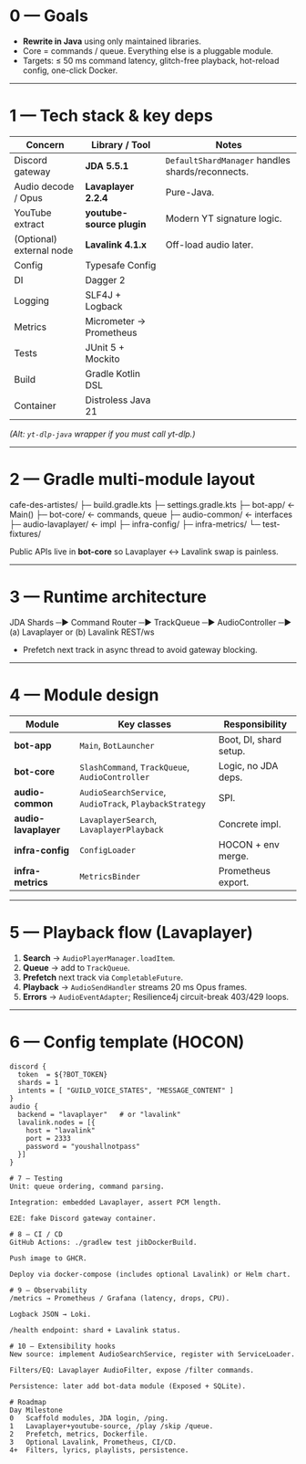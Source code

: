 # 0 — Goals
- **Rewrite in Java** using only maintained libraries.
- Core = commands / queue. Everything else is a pluggable module.
- Targets: ≤ 50 ms command latency, glitch-free playback, hot-reload config, one-click Docker.

---

# 1 — Tech stack & key deps

| Concern | Library / Tool | Notes |
|---------|----------------|-------|
| Discord gateway | **JDA 5.5.1** | `DefaultShardManager` handles shards/reconnects. |
| Audio decode / Opus | **Lavaplayer 2.2.4** | Pure-Java. |
| YouTube extract | **youtube-source plugin** | Modern YT signature logic. |
| (Optional) external node | **Lavalink 4.1.x** | Off-load audio later. |
| Config | Typesafe Config |
| DI | Dagger 2 |
| Logging | SLF4J + Logback |
| Metrics | Micrometer → Prometheus |
| Tests | JUnit 5 + Mockito |
| Build | Gradle Kotlin DSL |
| Container | Distroless Java 21 |

*(Alt: `yt-dlp-java` wrapper if you must call yt-dlp.)*

---

# 2 — Gradle multi-module layout
cafe-des-artistes/
├─ build.gradle.kts
├─ settings.gradle.kts
├─ bot-app/ ← Main()
├─ bot-core/ ← commands, queue
├─ audio-common/ ← interfaces
├─ audio-lavaplayer/ ← impl
├─ infra-config/
├─ infra-metrics/
└─ test-fixtures/

Public APIs live in **bot-core** so Lavaplayer ↔ Lavalink swap is painless.

---

# 3 — Runtime architecture

JDA Shards ─▶ Command Router ─▶ TrackQueue ─▶ AudioController ─▶ (a) Lavaplayer or (b) Lavalink REST/ws

- Prefetch next track in async thread to avoid gateway blocking.

---

# 4 — Module design

| Module | Key classes | Responsibility |
|--------|-------------|----------------|
| **bot-app** | `Main`, `BotLauncher` | Boot, DI, shard setup. |
| **bot-core** | `SlashCommand`, `TrackQueue`, `AudioController` | Logic, no JDA deps. |
| **audio-common** | `AudioSearchService`, `AudioTrack`, `PlaybackStrategy` | SPI. |
| **audio-lavaplayer** | `LavaplayerSearch`, `LavaplayerPlayback` | Concrete impl. |
| **infra-config** | `ConfigLoader` | HOCON + env merge. |
| **infra-metrics** | `MetricsBinder` | Prometheus export. |

---

# 5 — Playback flow (Lavaplayer)

1. **Search** → `AudioPlayerManager.loadItem`.
2. **Queue** → add to `TrackQueue`.
3. **Prefetch** next track via `CompletableFuture`.
4. **Playback** → `AudioSendHandler` streams 20 ms Opus frames.
5. **Errors** → `AudioEventAdapter`; Resilience4j circuit-break 403/429 loops.

---

# 6 — Config template (HOCON)

```hocon
discord {
  token  = ${?BOT_TOKEN}
  shards = 1
  intents = [ "GUILD_VOICE_STATES", "MESSAGE_CONTENT" ]
}
audio {
  backend = "lavaplayer"   # or "lavalink"
  lavalink.nodes = [{
    host = "lavalink"
    port = 2333
    password = "youshallnotpass"
  }]
}

# 7 — Testing
Unit: queue ordering, command parsing.

Integration: embedded Lavaplayer, assert PCM length.

E2E: fake Discord gateway container.

# 8 — CI / CD
GitHub Actions: ./gradlew test jibDockerBuild.

Push image to GHCR.

Deploy via docker-compose (includes optional Lavalink) or Helm chart.

# 9 — Observability
/metrics → Prometheus / Grafana (latency, drops, CPU).

Logback JSON → Loki.

/health endpoint: shard + Lavalink status.

# 10 — Extensibility hooks
New source: implement AudioSearchService, register with ServiceLoader.

Filters/EQ: Lavaplayer AudioFilter, expose /filter commands.

Persistence: later add bot-data module (Exposed + SQLite).

# Roadmap
Day	Milestone
0	Scaffold modules, JDA login, /ping.
1	Lavaplayer+youtube-source, /play /skip /queue.
2	Prefetch, metrics, Dockerfile.
3	Optional Lavalink, Prometheus, CI/CD.
4+	Filters, lyrics, playlists, persistence.
